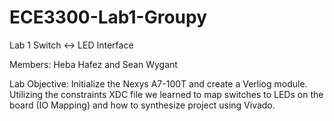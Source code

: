 # ECE3300-Lab1-Groupy
Lab 1 Switch &lt;-> LED Interface

Members: Heba Hafez and Sean Wygant

Lab Objective: Initialize the Nexys A7-100T and create a Verliog module. Utilizing the constraints XDC file we learned to
map switches to LEDs on the board (IO Mapping) and how to synthesize project using Vivado.

